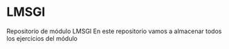 # LMSGI
Repositorio de módulo LMSGI
En este repositorio vamos a almacenar todos los ejercicios del módulo
